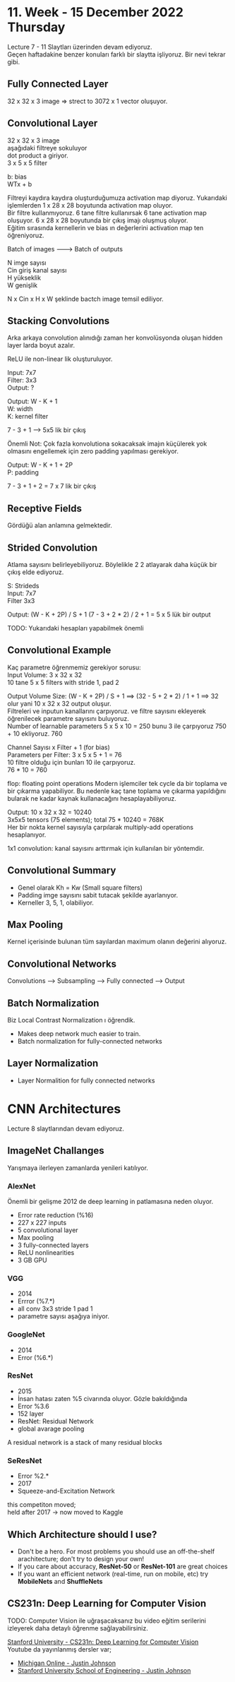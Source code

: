 # 11. Week - 15 December 2022 Thursday

Lecture 7 - 11 Slaytları üzerinden devam ediyoruz.  
Geçen haftadakine benzer konuları farklı bir slaytta işliyoruz. Bir nevi tekrar gibi.

## Fully Connected Layer

32 x 32 x 3 image => strect to 3072 x 1 vector oluşuyor.

## Convolutional Layer

32 x 32 x 3 image  
aşağıdaki filtreye sokuluyor  
dot product a giriyor.  
3 x 5 x 5 filter  

b: bias  
WTx + b

Filtreyi kaydıra kaydıra oluşturduğumuza activation map diyoruz. Yukarıdaki işlemlerden 1 x 28 x 28 boyutunda activation map oluyor.  
Bir filtre kullanmıyoruz. 6 tane filtre kullanırsak 6 tane activation map oluşuyor. 6 x 28 x 28 boyutunda bir çıkış imajı oluşmuş oluyor.  
Eğitim sırasında kernellerin ve bias ın değerlerini activation map ten öğreniyoruz.

Batch of images ---> Batch of outputs

N imge sayısı  
Cin giriş kanal sayısı  
H yükseklik  
W genişlik  

N x Cin x H x W şeklinde bactch image temsil ediliyor.

## Stacking Convolutions

Arka arkaya convolution alınıdığı zaman her konvolüsyonda oluşan hidden layer larda boyut azalır.

ReLU ile non-linear lik oluşturuluyor.  

Input: 7x7  
Filter: 3x3  
Output: ?  

Output: W - K + 1  
W: width  
K: kernel filter  

7 - 3 + 1 --> 5x5 lik bir çıkış

Önemli Not: Çok fazla konvolutiona sokacaksak imajın küçülerek yok olmasını engellemek için zero padding yapılması gerekiyor.

Output: W - K + 1 + 2P  
P: padding  

7 - 3 + 1 + 2 = 7 x 7 lik bir çıkış

## Receptive Fields
Gördüğü alan anlamına gelmektedir.

## Strided Convolution
Atlama sayısını belirleyebiliyoruz. Böylelikle 2 2 atlayarak daha küçük bir çıkış elde ediyoruz.

S: Strideds  
Input: 7x7  
Filter 3x3  

Output: (W - K + 2P) / S + 1
(7 - 3 + 2 * 2) / 2 + 1 = 5 x 5 lük bir output 

TODO:  Yukarıdaki hesapları yapabilmek önemli

## Convolutional Example
Kaç parametre öğrenmemiz gerekiyor sorusu:  
Input Volume: 3 x 32 x 32  
10 tane 5 x 5 filters with stride 1, pad 2  

Output Volume Size: (W - K + 2P) / S + 1 ==> (32 - 5 + 2 * 2) / 1 + 1 ==> 32 olur yani 10 x 32 x 32 output oluşur.  
Filtreleri ve inputun kanallarını çarpıyoruz. ve filtre sayısını ekleyerek öğrenilecek parametre sayısını buluyoruz.  
Number of learnable parameters 5 x 5 x 10 = 250 bunu 3 ile çarpıyoruz 750 + 10 ekliyoruz. 760


Channel Sayısı x Filter + 1 (for bias)  
Parameters per Filter: 3 x 5 x 5 + 1 = 76  
10 filtre olduğu için bunları 10 ile çarpıyoruz.  
76 * 10 = 760  

flop: floating point operations
Modern işlemciler tek cycle da bir toplama ve bir çıkarma yapabiliyor. Bu nedenle kaç tane toplama ve çıkarma yapıldığını bularak ne kadar kaynak kullanacağını hesaplayabiliyoruz.

Output: 10 x 32 x 32 = 10240  
3x5x5 tensors (75 elements); total 75 * 10240 = 768K  
Her bir nokta kernel sayısıyla çarpılarak multiply-add operations hesaplanıyor.  

1x1 convolution: kanal sayısını arttırmak için kullanılan bir yöntemdir.

## Convolutional Summary

* Genel olarak Kh = Kw (Small square filters)
* Padding imge sayısını sabit tutacak şekilde ayarlanıyor.
* Kerneller 3, 5, 1, olabiliyor.

## Max Pooling

Kernel içerisinde bulunan tüm sayılardan maximum olanın değerini alıyoruz.

## Convolutional Networks

Convolutions --> Subsampling --> Fully connected --> Output

## Batch Normalization
Biz Local Contrast Normalization ı öğrendik.

* Makes deep network much easier to train.
* Batch normalization for fully-connected networks

## Layer Normalization

* Layer Normalition for fully connected networks

# CNN Architectures
Lecture 8 slaytlarından devam ediyoruz.

## ImageNet Challanges
Yarışmaya ilerleyen zamanlarda yenileri katılıyor.

### AlexNet
Önemli bir gelişme 2012 de deep learning in patlamasına neden oluyor.
* Error rate reduction (%16)
* 227 x 227 inputs
* 5 convolutional layer
* Max pooling
* 3 fully-connected layers
* ReLU nonlinearities
* 3 GB GPU

### VGG
* 2014
* Errror (%7.*)
* all conv 3x3 stride 1 pad 1
* parametre sayısı aşağıya iniyor.

### GoogleNet
* 2014
* Error (%6.*)

### ResNet
* 2015
* İnsan hatası zaten %5 civarında oluyor. Gözle bakıldığında
* Error %3.6
* 152 layer
* ResNet: Residual Network
* global avarage pooling 

A residual network is a stack of many residual blocks

### SeResNet
* Error %2.*
* 2017  
* Squeeze-and-Excitation Network  

this competiton moved;  
held after 2017 -> now moved to Kaggle

## Which Architecture should I use?

* Don't be a hero. For most problems you should use an off-the-shelf arachitecture; don't try to design your own!
* If you care about accuracy, **ResNet-50** or **ResNet-101** are great choices
* If you want an efficient network (real-time, run on mobile, etc) try **MobileNets** and **ShuffleNets**

## CS231n: Deep Learning for Computer Vision
TODO: Computer Vision ile uğraşacaksanız bu video eğitim serilerini izleyerek daha detaylı öğrenme sağlayabilirsiniz.


[Stanford University - CS231n: Deep Learning for Computer Vision](http://cs231n.stanford.edu/)  
Youtube da yayınlanmış dersler var;
* [Michigan Online - Justin Johnson](https://www.youtube.com/watch?v=dJYGatp4SvA&list=PL5-TkQAfAZFbzxjBHtzdVCWE0Zbhomg7r)
* [Stanford University School of Engineering - Justin Johnson](https://www.youtube.com/watch?v=vT1JzLTH4G4&list=PL3FW7Lu3i5JvHM8ljYj-zLfQRF3EO8sYv)
